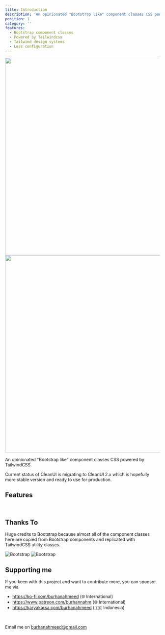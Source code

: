 ```yaml
---
title: Introduction
description: 'An opinionated "Bootstrap like" component classes CSS powered by TailwindCSS.'
position: 1
category: ''
features:
  - Bootstrap component classes
  - Powered by Tailwindcss
  - Tailwind design systems
  - Less configuration
---
```


<shadow-component></shadow-component>

<img src="/preview.png" class="light-img" width="1280" height="640" alt=""/>
<img src="/preview.png" class="dark-img" width="1280" height="640" alt=""/>

An opinionated "Bootstrap like" component classes CSS powered by TailwindCSS.

<alert type="warning">
Current status of CleanUI is migrating to CleanUI 2.x which is hopefully more stable version and ready to use for production.
</alert>

## Features

<list :items="features"></list>

<br class="mb-3"/>

## Thanks To

Huge credits to Bootstrap because almost all of the component classes here are copied from Bootstrap components and replicated with TailwindCSS utility classes.

<img src="https://getbootstrap.com/docs/5.0/assets/img/bootstrap-icons.png" class="py-2" alt="Bootstrap" />
<img src="https://miro.medium.com/max/2720/1*VKOMtQZm5yZ0goTl1u623Q.png" class="py-2" alt="Bootstrap" />

## Supporting me

If you keen with this project and want to contribute more, you can sponsor me via
- https://ko-fi.com/burhanahmeed (🌐 International)
- https://www.patreon.com/burhannahm (🌐 International)
- https://karyakarsa.com/burhanahmeed (🇮🇩 Indonesia)

<br />

Email me on burhanahmeed@gmail.com
